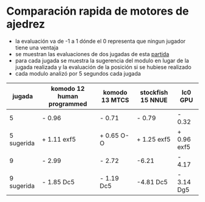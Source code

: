  # Comparación rapida de motores de ajedrez
 
 - la evaluación va de -1 a 1 dónde el 0 representa que ningun jugador tiene una ventaja
 - se muestran las evaluaciones de dos jugadas de esta [partida](https://lichess.org/xTbGG2VQ)
 - para cada jugada se muestra la sugerencia del modulo en lugar de la jugada realizada y la evaluación de la posición si se hubiese realizado
 - cada modulo analizó por 5 segundos cada jugada

| jugada | komodo 12 human programmed | komodo 13 MTCS | stockfish 15 NNUE | lc0 GPU |
|--------|-----------|-----------|--------------|-----|
| 5      | - 0.96    | - 0.71    |- 0.79 |- 0.32| 
| 5 sugerida | + 1.11 exf5  | + 0.65 O-O|+ 1.25   exf5   |+ 0.96 exf5|
| 9      | - 2.99    | - 2.72    |-6.21|- 4.17 |
| 9 sugerida   | - 1.85  Dc5   |- 1.19 Dc5 |-4.81 Dc5 |- 3.14 Dg5|
